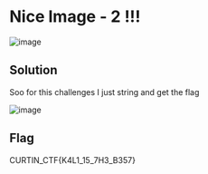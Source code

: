 # Nice Image - 2 !!!

![image](https://github.com/6E3372/Curtin-Malaysia-CTF-2023/assets/129729880/c4ee3332-327b-446c-a625-7896ae23163c)

## Solution

Soo for this challenges I just string and get the flag 

![image](https://github.com/6E3372/Curtin-Malaysia-CTF-2023/assets/129729880/2b915300-8c7c-43bf-8f5a-c1d67b81e478)

## Flag

CURTIN_CTF{K4L1_15_7H3_B357}
